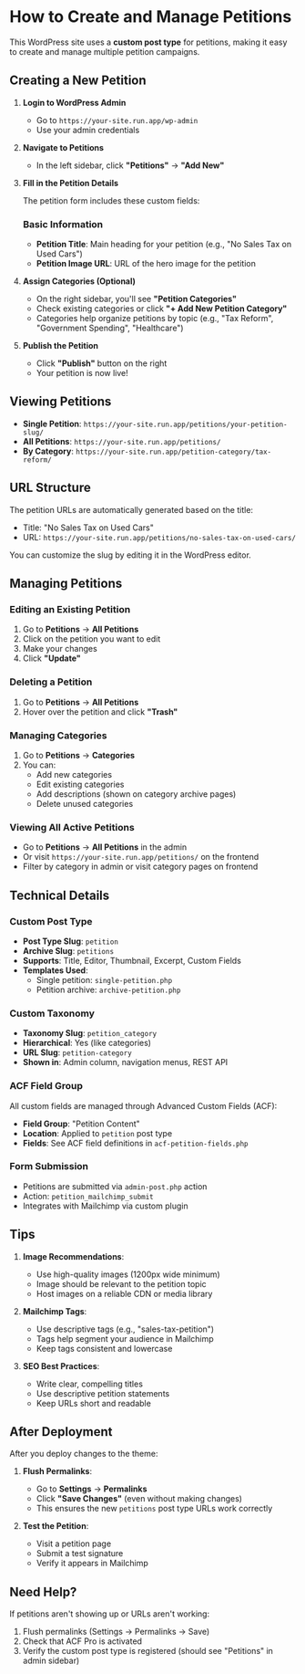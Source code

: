 # How to Create and Manage Petitions

This WordPress site uses a **custom post type** for petitions, making it easy to create and manage multiple petition campaigns.

## Creating a New Petition

1. **Login to WordPress Admin**
   - Go to `https://your-site.run.app/wp-admin`
   - Use your admin credentials

2. **Navigate to Petitions**
   - In the left sidebar, click **"Petitions"** → **"Add New"**

3. **Fill in the Petition Details**

   The petition form includes these custom fields:

   ### Basic Information

   - **Petition Title**: Main heading for your petition (e.g., "No Sales Tax on Used Cars")
   - **Petition Image URL**: URL of the hero image for the petition

4. **Assign Categories (Optional)**
   - On the right sidebar, you'll see **"Petition Categories"**
   - Check existing categories or click **"+ Add New Petition Category"**
   - Categories help organize petitions by topic (e.g., "Tax Reform", "Government Spending", "Healthcare")

5. **Publish the Petition**
   - Click **"Publish"** button on the right
   - Your petition is now live!

## Viewing Petitions

- **Single Petition**: `https://your-site.run.app/petitions/your-petition-slug/`
- **All Petitions**: `https://your-site.run.app/petitions/`
- **By Category**: `https://your-site.run.app/petition-category/tax-reform/`

## URL Structure

The petition URLs are automatically generated based on the title:
- Title: "No Sales Tax on Used Cars"
- URL: `https://your-site.run.app/petitions/no-sales-tax-on-used-cars/`

You can customize the slug by editing it in the WordPress editor.

## Managing Petitions

### Editing an Existing Petition
1. Go to **Petitions** → **All Petitions**
2. Click on the petition you want to edit
3. Make your changes
4. Click **"Update"**

### Deleting a Petition
1. Go to **Petitions** → **All Petitions**
2. Hover over the petition and click **"Trash"**

### Managing Categories
1. Go to **Petitions** → **Categories**
2. You can:
   - Add new categories
   - Edit existing categories
   - Add descriptions (shown on category archive pages)
   - Delete unused categories

### Viewing All Active Petitions
- Go to **Petitions** → **All Petitions** in the admin
- Or visit `https://your-site.run.app/petitions/` on the frontend
- Filter by category in admin or visit category pages on frontend

## Technical Details

### Custom Post Type
- **Post Type Slug**: `petition`
- **Archive Slug**: `petitions`
- **Supports**: Title, Editor, Thumbnail, Excerpt, Custom Fields
- **Templates Used**:
  - Single petition: `single-petition.php`
  - Petition archive: `archive-petition.php`

### Custom Taxonomy
- **Taxonomy Slug**: `petition_category`
- **Hierarchical**: Yes (like categories)
- **URL Slug**: `petition-category`
- **Shown in**: Admin column, navigation menus, REST API

### ACF Field Group
All custom fields are managed through Advanced Custom Fields (ACF):
- **Field Group**: "Petition Content"
- **Location**: Applied to `petition` post type
- **Fields**: See ACF field definitions in `acf-petition-fields.php`

### Form Submission
- Petitions are submitted via `admin-post.php` action
- Action: `petition_mailchimp_submit`
- Integrates with Mailchimp via custom plugin

## Tips

1. **Image Recommendations**:
   - Use high-quality images (1200px wide minimum)
   - Image should be relevant to the petition topic
   - Host images on a reliable CDN or media library

2. **Mailchimp Tags**:
   - Use descriptive tags (e.g., "sales-tax-petition")
   - Tags help segment your audience in Mailchimp
   - Keep tags consistent and lowercase

3. **SEO Best Practices**:
   - Write clear, compelling titles
   - Use descriptive petition statements
   - Keep URLs short and readable

## After Deployment

After you deploy changes to the theme:

1. **Flush Permalinks**:
   - Go to **Settings** → **Permalinks**
   - Click **"Save Changes"** (even without making changes)
   - This ensures the new `petitions` post type URLs work correctly

2. **Test the Petition**:
   - Visit a petition page
   - Submit a test signature
   - Verify it appears in Mailchimp

## Need Help?

If petitions aren't showing up or URLs aren't working:
1. Flush permalinks (Settings → Permalinks → Save)
2. Check that ACF Pro is activated
3. Verify the custom post type is registered (should see "Petitions" in admin sidebar)

